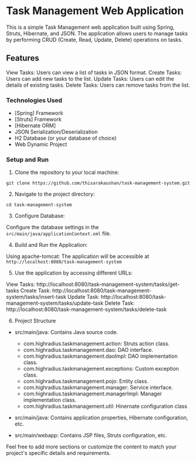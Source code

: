 # Task Management Web Application

This is a simple Task Management web application built using Spring, Struts, Hibernate, and JSON. The application allows users to manage tasks by performing CRUD (Create, Read, Update, Delete) operations on tasks.

## Features

View Tasks: Users can view a list of tasks in JSON format.
Create Tasks: Users can add new tasks to the list.
Update Tasks: Users can edit the details of existing tasks.
Delete Tasks: Users can remove tasks from the list.

### Technologies Used
  - [Spring] Framework
  - [Struts] Framework
  - [Hibernate ORM]
  - JSON Serialization/Deserialization
  - H2 Database (or your database of choice)
  - Web Dynamic Project

### Setup and Run

1. Clone the repository to your local machine:
```
git clone https://github.com/thisarakaushan/task-management-system.git
```

2. Navigate to the project directory:
```
cd task-management-system
```

3. Configure Database:

Configure the database settings in the `src/main/java/applicationContext.xml` file.

4. Build and Run the Application:

Using apache-tomcat:
The application will be accessible at `http://localhost:8080/task-management-system`

5. Use the application by accessing different URLs:

View Tasks: http://localhost:8080/task-management-system/tasks/get-tasks
Create Task: http://localhost:8080/task-management-system/tasks/insert-task
Update Task: http://localhost:8080/task-management-system/tasks/update-task
Delete Task: http://localhost:8080/task-management-system/tasks/delete-task

6. Project Structure
   
  * src/main/java: Contains Java source code.
      - com.highradius.taskmanagement.action: Struts action class.
      - com.highradius.taskmanagement.dao: DAO interface.
      - com.highradius.taskmanagement.daoImpl: DAO implementation class.
      - com.highradius.taskmanagement.exceptions: Custom exception class.
      - com.highradius.taskmanagement.pojo: Entity class.
      - com.highradius.taskmanagement.manager: Service interface.
      - com.highradius.taskmanagement.managerImpl: Manager implementation class.
      - com.highradius.taskmanagement.util: Hinernate configuration class
        
  * src/main/java: Contains application properties, Hibernate configuration, etc.

  * src/main/webapp: Contains JSP files, Struts configuration, etc.


Feel free to add more sections or customize the content to match your project's specific details and requirements.
